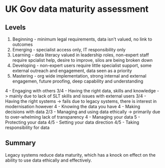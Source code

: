 # UK Gov data maturity assessment

## Levels
1. Beginning - minimum legal requirements, data isn't valued, no link to outcomes
2. Emerging - specialist access only, IT responsibility only
3. Learning - data literacy valued in leadership roles, non-expert staff require spcialist help, desire to improve, silos are being broken down
4. Developing - non-expert users require little specialist support, some external outreach and engagement, data seen as a priority
5. Mastering - org wide implementation, strong internal and external engagemen, future proofing, deep capability and understanding

4   - Engaging with others
3/4 - Having the right data, skills and knowledge -> mainly due to lack of SLT skills and issues with external users
3/4 - Having the right systems -> fails due to legacy systems, there is interest in modernisation however
4   - Knowing the data you have
4   - Making decisions with data
2/3 - Managing and using data ethically -> primarily due to over-whelming lack of transparency
4   - Managing your data
5   - Protecting your data
4/5 - Setting your data direction
4/5 - Taking responsibility for data 

## Summary
Legacy systems reduce data maturity, which has a knock on effect on the ability to use data ethically and effectively. 
